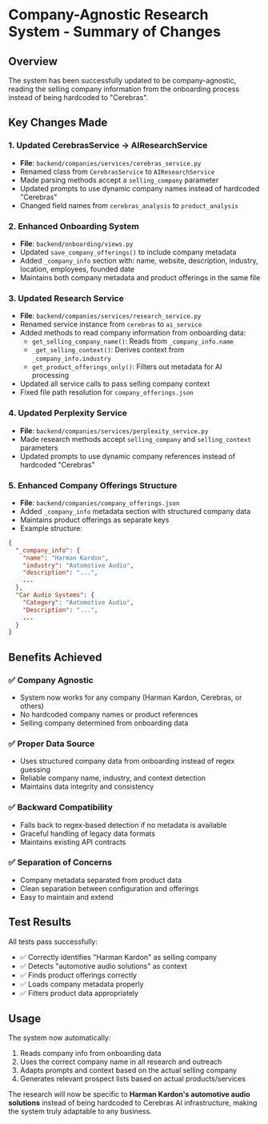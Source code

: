 # Company-Agnostic Research System - Summary of Changes

## Overview
The system has been successfully updated to be company-agnostic, reading the selling company information from the onboarding process instead of being hardcoded to "Cerebras".

## Key Changes Made

### 1. Updated CerebrasService → AIResearchService
- **File**: `backend/companies/services/cerebras_service.py`
- Renamed class from `CerebrasService` to `AIResearchService`
- Made parsing methods accept a `selling_company` parameter
- Updated prompts to use dynamic company names instead of hardcoded "Cerebras"
- Changed field names from `cerebras_analysis` to `product_analysis`

### 2. Enhanced Onboarding System
- **File**: `backend/onboarding/views.py`
- Updated `save_company_offerings()` to include company metadata
- Added `_company_info` section with: name, website, description, industry, location, employees, founded date
- Maintains both company metadata and product offerings in the same file

### 3. Updated Research Service
- **File**: `backend/companies/services/research_service.py`
- Renamed service instance from `cerebras` to `ai_service`
- Added methods to read company information from onboarding data:
  - `get_selling_company_name()`: Reads from `_company_info.name`
  - `_get_selling_context()`: Derives context from `_company_info.industry`
  - `get_product_offerings_only()`: Filters out metadata for AI processing
- Updated all service calls to pass selling company context
- Fixed file path resolution for `company_offerings.json`

### 4. Updated Perplexity Service
- **File**: `backend/companies/services/perplexity_service.py`  
- Made research methods accept `selling_company` and `selling_context` parameters
- Updated prompts to use dynamic company references instead of hardcoded "Cerebras"

### 5. Enhanced Company Offerings Structure
- **File**: `backend/companies/company_offerings.json`
- Added `_company_info` metadata section with structured company data
- Maintains product offerings as separate keys
- Example structure:
```json
{
  "_company_info": {
    "name": "Harman Kardon",
    "industry": "Automotive Audio",
    "description": "...",
    ...
  },
  "Car Audio Systems": {
    "Category": "Automotive Audio",
    "Description": "...",
    ...
  }
}
```

## Benefits Achieved

### ✅ Company Agnostic
- System now works for any company (Harman Kardon, Cerebras, or others)
- No hardcoded company names or product references
- Selling company determined from onboarding data

### ✅ Proper Data Source
- Uses structured company data from onboarding instead of regex guessing
- Reliable company name, industry, and context detection
- Maintains data integrity and consistency

### ✅ Backward Compatibility
- Falls back to regex-based detection if no metadata is available
- Graceful handling of legacy data formats
- Maintains existing API contracts

### ✅ Separation of Concerns
- Company metadata separated from product data
- Clean separation between configuration and offerings
- Easy to maintain and extend

## Test Results
All tests pass successfully:
- ✅ Correctly identifies "Harman Kardon" as selling company
- ✅ Detects "automotive audio solutions" as context
- ✅ Finds product offerings correctly
- ✅ Loads company metadata properly
- ✅ Filters product data appropriately

## Usage
The system now automatically:
1. Reads company info from onboarding data
2. Uses the correct company name in all research and outreach
3. Adapts prompts and context based on the actual selling company
4. Generates relevant prospect lists based on actual products/services

The research will now be specific to **Harman Kardon's automotive audio solutions** instead of being hardcoded to Cerebras AI infrastructure, making the system truly adaptable to any business.
